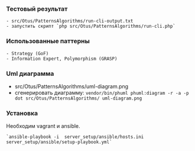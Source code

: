 ### Тестовый результат
    - src/Otus/PatternsAlgorithms/run-cli-output.txt
    - запустить скрипт `php src/Otus/PatternsAlgorithms/run-cli.php`
    
### Использованные паттерны
	- Strategy (GoF)
	- Information Expert, Polymorphism (GRASP)

### Uml диаграмма
 - src/Otus/PatternsAlgorithms/uml-diagram.png
 - сгенерировать диаграмму: `vendor/bin/phuml phuml:diagram -r -a -p dot src/Otus/PatternsAlgorithms/ uml-diagram.png`

### Установка
Необходим vagrant и ansible.
    
    `ansible-playbook -i  server_setup/ansible/hosts.ini server_setup/ansible/setup-playbook.yml`